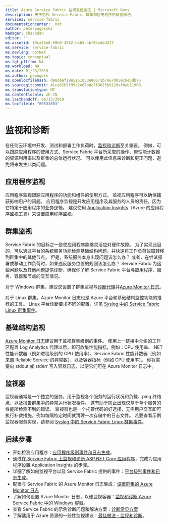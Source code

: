 ```yaml
---
title: Azure Service Fabric 监视最佳做法 | Microsoft Docs
description: 用于监视 Service Fabric 群集和应用程序的最佳做法。
services: service-fabric
documentationcenter: .net
author: peterpogorski
manager: chackdan
editor: ''
ms.assetid: 19ca51e8-69b9-4952-b4b5-4bf04cded217
ms.service: service-fabric
ms.devlang: dotNet
ms.topic: conceptual
ms.tgt_pltfrm: NA
ms.workload: NA
ms.date: 01/23/2019
ms.author: pepogors
ms.openlocfilehash: d90daaf18e5161053e00671b7667d05ec8e5db76
ms.sourcegitcommit: 41ca82b5f95d2e07b0c7f9025b912daf0ab21909
ms.translationtype: MT
ms.contentlocale: zh-CN
ms.lasthandoff: 06/13/2019
ms.locfileid: "60533803"
---
```

# <a name="monitoring-and-diagnostics"></a>监视和诊断

在任何云环境中开发、测试和部署工作负荷时，[监视和诊断](https://docs.microsoft.com/azure/service-fabric/service-fabric-diagnostics-overview)至关重要。 例如，可以跟踪应用程序的使用方式、Service Fabric 平台所采取的操作、带性能计数器的资源利用率以及群集的总体运行状况。 可以使用此信息来诊断和更正问题，避免将来发生此类问题。

## <a name="application-monitoring"></a>应用程序监视

应用程序监视跟踪应用程序的功能和组件的使用方式。 监视应用程序可以确保捕获影响用户的问题。 应用程序监视是开发应用程序及其服务的人员的责任，因为它特定于应用程序的业务逻辑。 建议使用 [Application Insights](https://docs.microsoft.com/azure/service-fabric/service-fabric-tutorial-monitoring-aspnet)（Azure 的应用程序监视工具）来设置应用程序监视。

## <a name="cluster-monitoring"></a>群集监视

Service Fabric 的目标之一是使应用程序能够灵活应对硬件故障。 为了实现此目的，可以通过平台的系统服务功能检测基础结构问题，并快速将工作负荷故障转移到群集中的其他节点。 但是，系统服务本身出现问题该怎么办？ 或者，在尝试部署或移动工作负荷时，如果违反服务位置的规则该怎么办？ Service Fabric 为这些问题以及其他问题提供诊断，确保你了解 Service Fabric 平台与应用程序、服务、容器和节点的交互情况。

对于 Windows 群集，建议您设置了群集监视与[诊断代理](https://docs.microsoft.com/azure/service-fabric/service-fabric-diagnostics-event-aggregation-wad)并[Azure Monitor 日志](https://docs.microsoft.com/azure/service-fabric/service-fabric-diagnostics-oms-setup)。

对于 Linux 群集，Azure Monitor 日志也是 Azure 平台和基础结构监控功能的推荐的工具。 Linux 平台诊断要求不同的配置，详见 [Syslog 中的 Service Fabric Linux 群集事件](https://docs.microsoft.com/azure/service-fabric/service-fabric-diagnostics-oms-syslog)。

## <a name="infrastructure-monitoring"></a>基础结构监视

[Azure Monitor 日志](https://docs.microsoft.com/azure/service-fabric/service-fabric-diagnostics-oms-agent)建议用于监视群集级别的事件。 使用上一链接中介绍的工作区配置 Log Analytics 代理以后，即可收集性能指标，例如：CPU 使用率、.NET 性能计数器（例如进程级别的 CPU 使用率）、Service Fabric 性能计数器（例如来自 Reliable Service 的异常数），以及容器指标（例如 CPU 使用率）。  你将需要向 stdout 或 stderr 写入容器日志，以便它们可在 Azure Monitor 日志中。

## <a name="watchdogs"></a>监视器

监视器通常是一个独立的服务，用于监视各个服务的运行状况和负载、ping 终结点，以及报告群集中的异常运行状况事件。 这有助于防止出现仅基于单个服务的性能所检测不到的错误。 监视器也是一个托管代码的好选择，无需用户交互即可执行补救措施，例如每隔特定时间就清理一次存储中的日志文件。 若要查看示例监视器服务实现，请参阅 [Syslog 中的 Service Fabric Linux 群集事件](https://github.com/Azure-Samples/service-fabric-watchdog-service)。

## <a name="next-steps"></a>后续步骤

* 开始检测应用程序：[应用程序级别事件和日志生成](service-fabric-diagnostics-event-generation-app.md)。
* 通过[在 Service Fabric 上监视和诊断 ASP.NET Core 应用程序](service-fabric-tutorial-monitoring-aspnet.md)，完成为应用程序设置 Application Insights 的步骤。
* 详细了解如何监视平台以及 Service Fabric 提供的事件：[平台级别事件和日志生成](service-fabric-diagnostics-event-generation-infra.md)。
* 配置与 Service Fabric 的 Azure Monitor 日志集成：[设置群集的 Azure Monitor 日志](service-fabric-diagnostics-oms-setup.md)
* 了解如何设置 Azure Monitor 日志，以便监视容器：[监视和诊断 Azure Service Fabric 中的 Windows 容器](service-fabric-tutorial-monitoring-wincontainers.md)。
* 查看 Service Fabric 的示例诊断问题和解决方案：[诊断常见方案](service-fabric-diagnostics-common-scenarios.md)
* 了解适用于 Azure 资源的一般性监视建议：[最佳做法 - 监视和诊断](https://docs.microsoft.com/azure/architecture/best-practices/monitoring)。